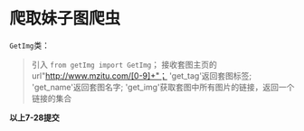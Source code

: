 # 爬取妹子图爬虫
`GetImg`类：
>引入 `from getImg import GetImg`；
接收套图主页的url"http://www.mzitu.com/[0-9]+"；
'get_tag'返回套图标签;
'get_name'返回套图名字;
'get_img'获取套图中所有图片的链接，返回一个链接的集合

**以上7-28提交**